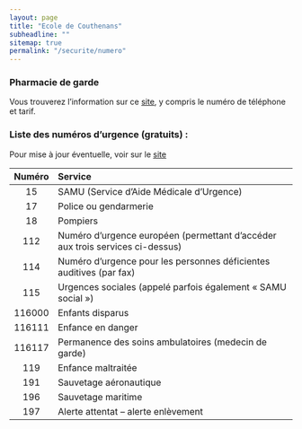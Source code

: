 ```yaml
---
layout: page
title: "Ecole de Couthenans"
subheadline: ""
sitemap: true
permalink: "/securite/numero"
---
```



### Pharmacie de garde 
Vous trouverez l’information sur ce [site](https://www.3237.fr), y compris le numéro de téléphone et tarif.

### Liste des numéros d’urgence (gratuits) :

Pour mise à jour éventuelle, voir sur le  [site](https://www.arcep.fr/demarches-et-services/utilisateurs/je-cherche-la-liste-des-numeros-durgence.html)


| Numéro   |      Service   |
|:----------:|:-------------|
| 15     | SAMU (Service d’Aide Médicale d’Urgence) |  
|17 |Police ou gendarmerie|
|18 |Pompiers|
|112 |Numéro d’urgence européen (permettant d’accéder aux trois services ci-dessus)|
|114 |Numéro d’urgence pour les personnes déficientes auditives (par fax)|
|115 |Urgences sociales (appelé parfois également « SAMU social »)|
|116000 |Enfants disparus|
|116111 |Enfance en danger|
|116117 |Permanence des soins ambulatoires (medecin de garde)|
|119 |Enfance maltraitée|
|191 |Sauvetage aéronautique |
|196 |Sauvetage maritime |
|197 |Alerte attentat – alerte enlèvement|
